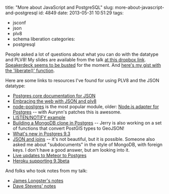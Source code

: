 title: "More about JavaScript and PostgreSQL"
slug: more-about-javascript-and-postgresql
id: 4849
date: 2013-05-31 10:51:29
tags: 
- jsconf
- json
- plv8
- schema liberation
categories: 
- postgresql

People asked a lot of questions about what you can do with the datatype and PLV8! My slides are available from the talk [at this dropbox link](https://www.dropbox.com/s/vc2oheabr5s1x11/schema%20liberation%20with%20json%20and%20plv8.pdf). [Speakerdeck seems to be busted](https://speakerdeck.com/selenamarie/schema-liberation-with-json-and-plv8-and-postgres) for the moment. And [here's my gist with the 'liberate()' function](https://gist.github.com/selenamarie/5646494).

Here are some links to resources I've found for using PLV8 and the JSON datatype:

*   [Postgres core documentation for JSON](http://www.postgresql.org/docs/9.3/static/functions-json.html)
*   [Embracing the web with JSON and plv8](http://plv8-pgconfeu.herokuapp.com/#1)
*   [node-postgres](https://github.com/brianc/node-postgres) is the most popular module, older: [Node.js adapter for Postgres](https://github.com/aurynn/postgres-js) -- with Aurynn's patches this is awesome.
*   [LISTEN/NOTIFY example](https://github.com/OrlandoPg/listen-notify)
*   [Building a MongoDB clone in Postgres](http://legitimatesounding.com/blog/building_a_mongodb_clone_in_postgres_part_1.html) -- Jerry is also working on a set of functions that convert PostGIS types to GeoJSON!
*   [What's new in Postgres 9.3](http://wiki.postgresql.org/wiki/What)
*   [JSON and joins](http://stackoverflow.com/questions/13227142/postgresql-9-2-row-to-json-with-nested-joins) -- it's not beautiful, but it is possible. Someone also asked me about "subdocuments" in the style of MongoDB, with foreign keys. I don't have a good answer, but am looking into it.
*   [Live updates to Meteor to Postgres](http://www.lshift.net/blog/2013/02/25/live-updates-to-meteor-from-postgres)
*   [Heroku supporting 9.3beta](https://postgres.heroku.com/blog/past/2013/5/15/postgres_93_beta_access/)

And folks who took notes from my talk:

*   [James Longster's notes](http://jlongster.com/My-JSConf-Diary#plv8)
*   [Dave Stevens' notes](http://dstvns.com/selena-deckelmann-plv8/)
